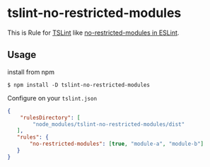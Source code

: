 # tslint-no-restricted-modules

This is Rule for [TSLint](https://palantir.github.io/tslint/) like [no-restricted-modules in ESLint](https://eslint.org/docs/rules/no-restricted-modules).

## Usage

install from npm

```
$ npm install -D tslint-no-restricted-modules
```

Configure on your `tslint.json`


```json
{
    "rulesDirectory": [
        "node_modules/tslint-no-restricted-modules/dist"
   ],
   "rules": {
       "no-restricted-modules": [true, "module-a", "module-b"]
   }
}
```
